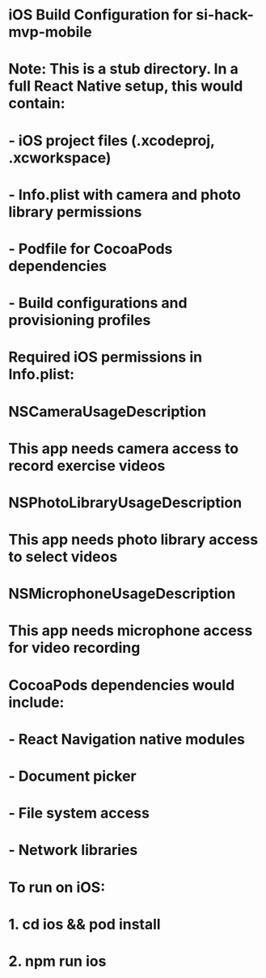 # iOS Build Configuration for si-hack-mvp-mobile

# Note: This is a stub directory. In a full React Native setup, this would contain:
# - iOS project files (.xcodeproj, .xcworkspace)
# - Info.plist with camera and photo library permissions
# - Podfile for CocoaPods dependencies
# - Build configurations and provisioning profiles

# Required iOS permissions in Info.plist:
# <key>NSCameraUsageDescription</key>
# <string>This app needs camera access to record exercise videos</string>
# <key>NSPhotoLibraryUsageDescription</key>
# <string>This app needs photo library access to select videos</string>
# <key>NSMicrophoneUsageDescription</key>
# <string>This app needs microphone access for video recording</string>

# CocoaPods dependencies would include:
# - React Navigation native modules
# - Document picker
# - File system access
# - Network libraries

# To run on iOS:
# 1. cd ios && pod install
# 2. npm run ios